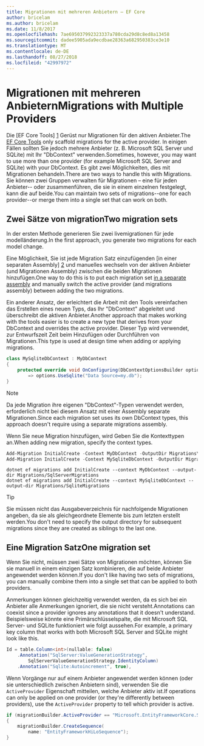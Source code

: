 ```yaml
---
title: Migrationen mit mehreren Anbietern – EF Core
author: bricelam
ms.author: bricelam
ms.date: 11/8/2017
ms.openlocfilehash: 7ae695037992323337a780cda29d8c8ed8a13458
ms.sourcegitcommit: dadee5905ada9ecdbae28363a682950383ce3e10
ms.translationtype: MT
ms.contentlocale: de-DE
ms.lasthandoff: 08/27/2018
ms.locfileid: "42997972"
---
```

<a name="migrations-with-multiple-providers"></a><span data-ttu-id="de5e2-102">Migrationen mit mehreren Anbietern</span><span class="sxs-lookup"><span data-stu-id="de5e2-102">Migrations with Multiple Providers</span></span>
==================================
<span data-ttu-id="de5e2-103">Die [EF Core Tools] [ 1] Gerüst nur Migrationen für den aktiven Anbieter.</span><span class="sxs-lookup"><span data-stu-id="de5e2-103">The [EF Core Tools][1] only scaffold migrations for the active provider.</span></span> <span data-ttu-id="de5e2-104">In einigen Fällen sollten Sie jedoch mehrere Anbieter (z. B. Microsoft SQL Server und SQLite) mit Ihr "DbContext" verwenden.</span><span class="sxs-lookup"><span data-stu-id="de5e2-104">Sometimes, however, you may want to use more than one provider (for example Microsoft SQL Server and SQLite) with your DbContext.</span></span> <span data-ttu-id="de5e2-105">Es gibt zwei Möglichkeiten, dies mit Migrationen behandeln.</span><span class="sxs-lookup"><span data-stu-id="de5e2-105">There are two ways to handle this with Migrations.</span></span> <span data-ttu-id="de5e2-106">Sie können zwei Gruppen verwalten für Migrationen – eine für jeden Anbieter-- oder zusammenführen, die sie in einem einzelnen festgelegt, kann die auf beide.</span><span class="sxs-lookup"><span data-stu-id="de5e2-106">You can maintain two sets of migrations--one for each provider--or merge them into a single set that can work on both.</span></span>

<a name="two-migration-sets"></a><span data-ttu-id="de5e2-107">Zwei Sätze von migration</span><span class="sxs-lookup"><span data-stu-id="de5e2-107">Two migration sets</span></span>
------------------
<span data-ttu-id="de5e2-108">In der ersten Methode generieren Sie zwei livemigrationen für jede modelländerung.</span><span class="sxs-lookup"><span data-stu-id="de5e2-108">In the first approach, you generate two migrations for each model change.</span></span>

<span data-ttu-id="de5e2-109">Eine Möglichkeit, Sie ist jede Migration Satz einzufügenden [in einer separaten Assembly] [ 2] und manuelles wechseln von der aktiven Anbieter (und Migrationen Assembly) zwischen die beiden Migrationen hinzufügen.</span><span class="sxs-lookup"><span data-stu-id="de5e2-109">One way to do this is to put each migration set [in a separate assembly][2] and manually switch the active provider (and migrations assembly) between adding the two migrations.</span></span>

<span data-ttu-id="de5e2-110">Ein anderer Ansatz, der erleichtert die Arbeit mit den Tools vereinfachen das Erstellen eines neuen Typs, das Ihr "DbContext" abgeleitet und überschreibt die aktiven Anbieter.</span><span class="sxs-lookup"><span data-stu-id="de5e2-110">Another approach that makes working with the tools easier is to create a new type that derives from your DbContext and overrides the active provider.</span></span> <span data-ttu-id="de5e2-111">Dieser Typ wird verwendet, zur Entwurfszeit Zeit beim Hinzufügen oder Durchführen von Migrationen.</span><span class="sxs-lookup"><span data-stu-id="de5e2-111">This type is used at design time when adding or applying migrations.</span></span>

``` csharp
class MySqliteDbContext : MyDbContext
{
    protected override void OnConfiguring(DbContextOptionsBuilder options)
        => options.UseSqlite("Data Source=my.db");
}
```

> [!NOTE]
> <span data-ttu-id="de5e2-112">Da jede Migration ihre eigenen "DbContext"-Typen verwendet werden, erforderlich nicht bei diesem Ansatz mit einer Assembly separate Migrationen.</span><span class="sxs-lookup"><span data-stu-id="de5e2-112">Since each migration set uses its own DbContext types, this approach doesn't require using a separate migrations assembly.</span></span>

<span data-ttu-id="de5e2-113">Wenn Sie neue Migration hinzufügen, wird Geben Sie die Kontexttypen an.</span><span class="sxs-lookup"><span data-stu-id="de5e2-113">When adding new migration, specify the context types.</span></span>

``` powershell
Add-Migration InitialCreate -Context MyDbContext -OutputDir Migrations\SqlServerMigrations
Add-Migration InitialCreate -Context MySqliteDbContext -OutputDir Migrations\SqliteMigrations
```
``` Console
dotnet ef migrations add InitialCreate --context MyDbContext --output-dir Migrations/SqlServerMigrations
dotnet ef migrations add InitialCreate --context MySqliteDbContext --output-dir Migrations/SqliteMigrations
```

> [!TIP]
> <span data-ttu-id="de5e2-114">Sie müssen nicht das Ausgabeverzeichnis für nachfolgende Migrationen angeben, da sie als gleichgeordnete Elemente bis zum letzten erstellt werden.</span><span class="sxs-lookup"><span data-stu-id="de5e2-114">You don't need to specify the output directory for subsequent migrations since they are created as siblings to the last one.</span></span>

<a name="one-migration-set"></a><span data-ttu-id="de5e2-115">Eine Migration Satz</span><span class="sxs-lookup"><span data-stu-id="de5e2-115">One migration set</span></span>
-----------------
<span data-ttu-id="de5e2-116">Wenn Sie nicht, müssen zwei Sätze von Migrationen möchten, können Sie sie manuell in einem einzigen Satz kombinieren, die auf beide Anbieter angewendet werden können.</span><span class="sxs-lookup"><span data-stu-id="de5e2-116">If you don't like having two sets of migrations, you can manually combine them into a single set that can be applied to both providers.</span></span>

<span data-ttu-id="de5e2-117">Anmerkungen können gleichzeitig verwendet werden, da es sich bei ein Anbieter alle Anmerkungen ignoriert, die sie nicht versteht.</span><span class="sxs-lookup"><span data-stu-id="de5e2-117">Annotations can coexist since a provider ignores any annotations that it doesn't understand.</span></span> <span data-ttu-id="de5e2-118">Beispielsweise könnte eine Primärschlüsselspalte, die mit Microsoft SQL Server- und SQLite funktioniert wie folgt aussehen.</span><span class="sxs-lookup"><span data-stu-id="de5e2-118">For example, a primary key column that works with both Microsoft SQL Server and SQLite might look like this.</span></span>

``` csharp
Id = table.Column<int>(nullable: false)
    .Annotation("SqlServer:ValueGenerationStrategy",
        SqlServerValueGenerationStrategy.IdentityColumn)
    .Annotation("Sqlite:Autoincrement", true),
```

<span data-ttu-id="de5e2-119">Wenn Vorgänge nur auf einem Anbieter angewendet werden können (oder sie unterschiedlich zwischen Anbietern sind), verwenden Sie die `ActiveProvider` Eigenschaft mitteilen, welche Anbieter aktiv ist.</span><span class="sxs-lookup"><span data-stu-id="de5e2-119">If operations can only be applied on one provider (or they're differently between providers), use the `ActiveProvider` property to tell which provider is active.</span></span>

``` csharp
if (migrationBuilder.ActiveProvider == "Microsoft.EntityFrameworkCore.SqlServer")
{
    migrationBuilder.CreateSequence(
        name: "EntityFrameworkHiLoSequence");
}
```


  [1]: ../../miscellaneous/cli/index.md
  [2]: projects.md
